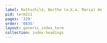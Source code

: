 ```yaml
---
label: Rothschild, Bertha (a.k.a. Maria) de
pid: term211
pages: '329'
order: '0835'
layout: generic_index_term
collection: index-headings
---
```

